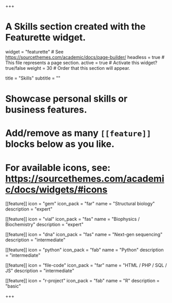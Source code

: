 +++
# A Skills section created with the Featurette widget.
widget = "featurette"  # See https://sourcethemes.com/academic/docs/page-builder/
headless = true  # This file represents a page section.
active = true  # Activate this widget? true/false
weight = 30  # Order that this section will appear.

title = "Skills"
subtitle = ""

# Showcase personal skills or business features.
# 
# Add/remove as many `[[feature]]` blocks below as you like.
# 
# For available icons, see: https://sourcethemes.com/academic/docs/widgets/#icons

[[feature]]
  icon = "gem"
  icon_pack = "far"
  name = "Structural biology"
  description = "expert"

[[feature]]
  icon = "vial"
  icon_pack = "fas"
  name = "Biophysics / Biochemistry"
  description = "expert"

[[feature]]
  icon = "dna"
  icon_pack = "fas"
  name = "Next-gen sequencing"
  description = "intermediate"
  
[[feature]]
  icon = "python"
  icon_pack = "fab"
  name = "Python"
  description = "intermediate"
  
[[feature]]
  icon = "file-code"
  icon_pack = "far"
  name = "HTML / PHP / SQL / JS"
  description = "intermediate"
  
[[feature]]
  icon = "r-project"
  icon_pack = "fab"
  name = "R"
  description = "basic"

+++
